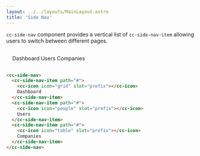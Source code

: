 ```yaml
---
layout: ../../layouts/MainLayout.astro
title: 'Side Nav'
---
```


`cc-side-nav` component provides a vertical list of `cc-side-nav-item` allowing users to switch between different pages.

<div class="preview" style="justify-content: flex-start; padding: 1rem;">
  <cc-side-nav>
    <cc-side-nav-item path="#">
      <cc-icon icon="grid" slot="prefix"></cc-icon>
      Dashboard
    </cc-side-nav-item>
    <cc-side-nav-item path="#">
      <cc-icon icon="people" slot="prefix"></cc-icon>
      Users
    </cc-side-nav-item>
    <cc-side-nav-item path="#">
      <cc-icon icon="table" slot="prefix"></cc-icon>
      Companies
    </cc-side-nav-item>
  </cc-side-nav>
</div>

```html
<cc-side-nav>
  <cc-side-nav-item path="#">
    <cc-icon icon="grid" slot="prefix"></cc-icon>
    Dashboard
  </cc-side-nav-item>
  <cc-side-nav-item path="#">
    <cc-icon icon="people" slot="prefix"></cc-icon>
    Users
  </cc-side-nav-item>
  <cc-side-nav-item path="#">
    <cc-icon icon="table" slot="prefix"></cc-icon>
    Companies
  </cc-side-nav-item>
</cc-side-nav>
```